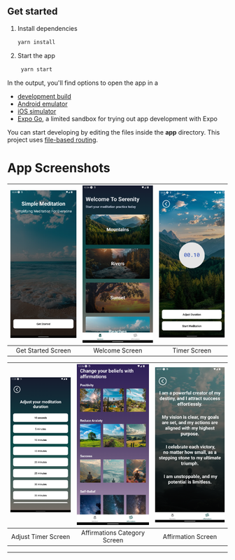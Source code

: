 
## Get started

1. Install dependencies

   ```bash
   yarn install
   ```

2. Start the app

   ```bash
    yarn start
   ```

In the output, you'll find options to open the app in a

- [development build](https://docs.expo.dev/develop/development-builds/introduction/)
- [Android emulator](https://docs.expo.dev/workflow/android-studio-emulator/)
- [iOS simulator](https://docs.expo.dev/workflow/ios-simulator/)
- [Expo Go](https://expo.dev/go), a limited sandbox for trying out app development with Expo

You can start developing by editing the files inside the **app** directory. This project uses [file-based routing](https://docs.expo.dev/router/introduction/).

# App Screenshots

| ![Get Started](./screenshots/1_get_started.png) | ![Welcome](./screenshots/2_welcome.png) | ![Timer](./screenshots/3_timer.png) |
|:---------------------------------------------:|:--------------------------------------:|:---------------------------------:|
| Get Started Screen                            | Welcome Screen                         | Timer Screen                      |

| ![Adjust Timer](./screenshots/4_adjust_timer.png) | ![Affirmations Category](./screenshots/5_affirmations_category.png) | ![Affirmation](./screenshots/6_affirmation.png) |
|:---------------------------------------------:|:-------------------------------------------------:|:--------------------------------------:|
| Adjust Timer Screen                           | Affirmations Category Screen                       | Affirmation Screen                     |

---
